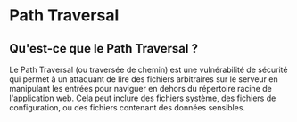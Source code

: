 # Path Traversal

## Qu'est-ce que le Path Traversal ?

Le Path Traversal (ou traversée de chemin) est une vulnérabilité de sécurité qui permet à un attaquant de lire des fichiers arbitraires sur le serveur en manipulant les entrées pour naviguer en dehors du répertoire racine de l'application web. Cela peut inclure des fichiers système, des fichiers de configuration, ou des fichiers contenant des données sensibles.
